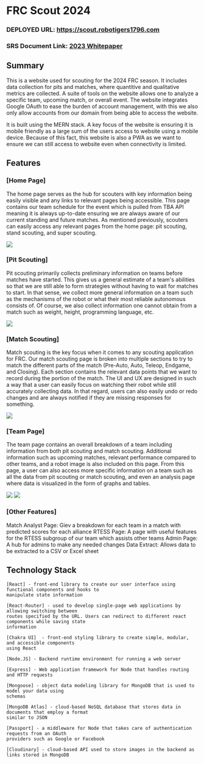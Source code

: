# FRC Scout 2024

### DEPLOYED URL: https://scout.robotigers1796.com
### SRS Document Link: [2023 Whitepaper](https://github.com/DanielLaszczych/FRCScout2024/blob/main/2023%20Scouting%20Whitepaper.pdf)

## Summary
This is a website used for scouting for the 2024 FRC season. It includes data collection for pits and matches, where quantitive
and qualitative metrics are collected. A suite of tools on the website allows one to analyze a specific team,
upcoming match, or overall event. The website integrates Google OAuth to ease the burden of account management, with this we also
only allow accounts from our domain from being able to access the website.

It is built using the MERN stack. A key focus of the website is ensuring it is mobile friendly as a large sum of the users access
to website using a mobile device. Because of this fact, this website is also a PWA as we want to ensure we can still access to website
even when connectivity is limited.
	
## Features

### [Home Page]
The home page serves as the hub for scouters with key information being easily visible and any links to relevant pages being 
accessible. This page contains our team schedule for the event which is pulled from TBA API meaning it is always up-to-date ensuring 
we are always aware of our current standing and future matches. As mentioned previously, scouters can easily access any relevant pages
from the home page: pit scouting, stand scouting, and super scouting.

<img src="images/home_page.png">

### [Pit Scouting]
Pit scouting primarily collects preliminary information on teams before matches have started. This gives us a general
estimate of a team's abilities so that we are still able to form strategies without having to wait for matches to start. In that sense, 
we collect more general information on a team such as the mechanisms of the robot or what their most reliable autonomous consists of. 
Of course, we also collect information one cannot obtain from a match such as weight, height, programming language, etc.

<img src="images/pit_scouting_page.png">

### [Match Scouting]
Match scouting is the key focus when it comes to any scouting application for FRC. Our match scouting page is broken into multiple sections 
to try to match the different parts of the match (Pre-Auto, Auto, Teleop, Endgame, and Closing). Each section contains the relevant data points
that we want to record during the portion of the match. The UI and UX are designed in such a way that a user can easily focus on watching their 
robot while still accurately collecting data. In that regard, users can also easily undo or redo changes and are always notified if
they are missing responses for something.

<img src="images/match_scouting_page.png">

### [Team Page]
The team page contains an overall breakdown of a team including information from both pit scouting and match scouting. Additional information such
as upcoming matches, relevant performance compared to other teams, and a robot image is also included on this page. From this page, a user can also
access more specific information on a team such as all the data from pit scouting or match scouting, and even an analysis page where data is visualized
in the form of graphs and tables.

<img src="images/team_page.png">
<img src="images/team_analysis_page.png">

### [Other Features]
Match Analyst Page: Giev a breakdown for each team in a match with predicted scores for each alliance
RTESS Page: A page with useful features for the RTESS subgroup of our team which assists other teams
Admin Page: A hub for admins to make any needed changes
Data Extract: Allows data to be extracted to a CSV or Excel sheet

## Technology Stack
	[React] - front-end library to create our user interface using functional components and hooks to 
	manipulate state information 
  
	[React-Router] - used to develop single-page web applications by allowing switching between
	routes specified by the URL. Users can redirect to different react components while saving state
	information
  
	[Chakra UI]  - front-end styling library to create simple, modular, and accessible components 
	using React 
  
  	[Node.JS] - Backend runtime environment for running a web server
    
	[Express] - Web application framework for Node that handles routing and HTTP requests
  
   	[Mongoose] - object data modeling library for MongoDB that is used to model your data using
	schemas 
  
	[MongoDB Atlas] - cloud-based NoSQL database that stores data in documents that employ a format
	similar to JSON
  
	[Passport] - a middleware for Node that takes care of authentication requests from an OAuth 
	providers such as Google or Facebook
  
  	[Cloudinary] - cloud-based API used to store images in the backend as links stored in MongoDB



